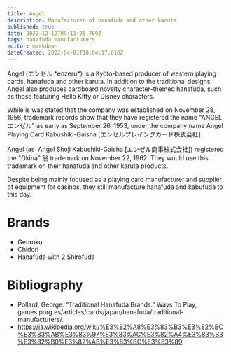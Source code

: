 ```yaml
---
title: Angel
description: Manufacturer of hanafuda and other karuta
published: true
date: 2022-12-12T09:11:26.769Z
tags: hanafuda manufacturers
editor: markdown
dateCreated: 2022-04-01T18:04:17.010Z
---
```


Angel (エンゼル \*enzeru\*) is a Kyōto-based producer of western playing cards, hanafuda and other karuta. In addition to the traditional designs, Angel also produces cardboard novelty character-themed hanafuda, such as those featuring Hello Kitty or Disney characters.

While is was stated that the company was established on November 28, 1956, trademark records show that they have registered the name "ANGEL エンゼル" as early as September 26, 1953, under the company name Angel Playing Card Kabushiki-Gaisha \[エンゼルプレイングカード株式会社\].

Angel (as  Angel Shoji Kabushiki-Gaisha \[エンゼル商事株式会社\]) registered the "Okina" 翁 trademark on November 22, 1962. They would use this trademark on their hanafuda and other karuta products.

Despite being mainly focused as a playing card manufacturer and supplier of equipment for casinos, they still manufacture hanafuda and kabufuda to this day.

# Brands
- Genroku
- Chidori
- Hanafuda with 2 Shirofuda

# Bibliography
- Pollard, George. “Traditional Hanafuda Brands.” Ways To Play, games.porg.es/articles/cards/japan/hanafuda/traditional-manufacturers/.
- https://ja.wikipedia.org/wiki/%E3%82%A8%E3%83%B3%E3%82%BC%E3%83%AB%E3%83%97%E3%83%AC%E3%82%A4%E3%83%B3%E3%82%B0%E3%82%AB%E3%83%BC%E3%83%89